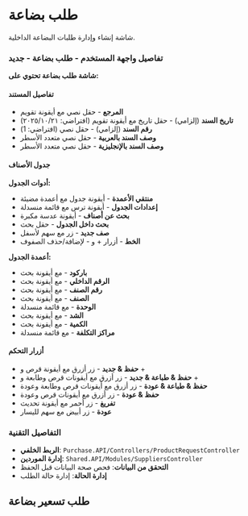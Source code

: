 # طلب بضاعة
شاشة إنشاء وإدارة طلبات البضاعة الداخلية.

### تفاصيل واجهة المستخدم - طلب بضاعة - جديد
**شاشة طلب بضاعة تحتوي على:**

#### تفاصيل المستند
- **المرجع** - حقل نصي مع أيقونة تقويم
- **تاريخ السند** (إلزامي) - حقل تاريخ مع أيقونة تقويم (افتراضي: ٢٠٢٥/١٠/٢١)
- **رقم السند** (إلزامي) - حقل نصي (افتراضي: 1)
- **وصف السند بالعربية** - حقل نصي متعدد الأسطر
- **وصف السند بالإنجليزية** - حقل نصي متعدد الأسطر

#### جدول الأصناف
**أدوات الجدول:**
- **منتقي الأعمدة** - أيقونة جدول مع أعمدة مضيئة
- **إعدادات الجدول** - أيقونة ترس مع قائمة منسدلة
- **بحث عن أصناف** - أيقونة عدسة مكبرة
- **بحث داخل الجدول** - حقل بحث
- **صف جديد** - زر مع سهم لأسفل
- **الخط** - أزرار + و - لإضافة/حذف الصفوف

**أعمدة الجدول:**
- **باركود** - مع أيقونة بحث
- **الرقم الداخلي** - مع أيقونة بحث
- **رقم الصنف** - مع أيقونة بحث
- **الصنف** - مع أيقونة بحث
- **الوحدة** - مع قائمة منسدلة
- **الشد** - مع أيقونة بحث
- **الكمية** - مع أيقونة بحث
- **مراكز التكلفة** - مع قائمة منسدلة

#### أزرار التحكم
- **حفظ & جديد** - زر أزرق مع أيقونة قرص و +
- **حفظ & طباعة & جديد** - زر أزرق مع أيقونات قرص وطابعة و +
- **حفظ & طباعة & عودة** - زر أزرق مع أيقونات قرص وطابعة وعودة
- **حفظ & عودة** - زر أزرق مع أيقونات قرص وعودة
- **تفريغ** - زر أحمر مع أيقونة تحديث
- **عودة** - زر أبيض مع سهم لليسار

### التفاصيل التقنية
- **الربط الخلفي**: `Purchase.API/Controllers/ProductRequestController`
- **إدارة الموردين**: `Shared.API/Modules/SuppliersController`
- **التحقق من البيانات**: فحص صحة البيانات قبل الحفظ
- **إدارة الحالة**: إدارة حالة الطلب

## طلب تسعير بضاعة
